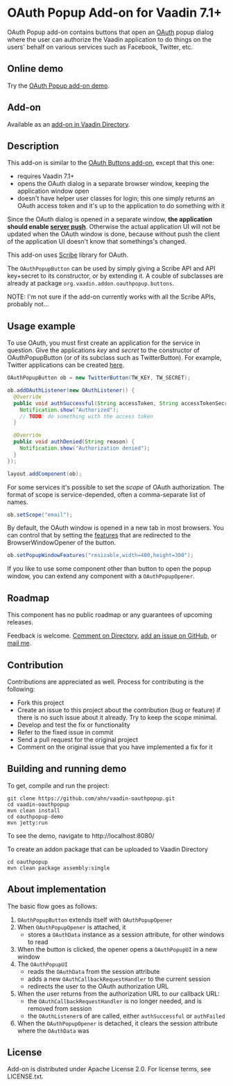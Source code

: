 # OAuth Popup Add-on for Vaadin 7.1+

OAuth Popup add-on contains buttons that open an
[OAuth](http://en.wikipedia.org/wiki/OAuth) popup dialog where the user
can authorize the Vaadin application to do things on the users' behalf on
various services such as Facebook, Twitter, etc.


## Online demo

Try the [OAuth Popup add-on demo](http://130.230.142.91:8080/oauthpopup/).


## Add-on

Available as an [add-on in Vaadin
Directory](http://vaadin.com/addon/oauth-popup-add-on).


## Description

This add-on is similar to the [OAuth Buttons add-on](http://vaadin.com/addon/oauth-buttons), except that this one:

- requires Vaadin 7.1+
- opens the OAuth dialog in a separate browser window, keeping the application window open
- doesn't have helper user classes for login; this one simply returns an OAuth access token and it's up to the application to do something with it

Since the OAuth dialog is opened in a separate window,
**the application should enable [server push](https://vaadin.com/book/vaadin7/-/page/advanced.push.html)**.
Otherwise the actual application UI will not be updated when the OAuth window is done,
because without push the client of the application UI doesn't know that somethings's changed.

This add-on uses [Scribe](https://github.com/fernandezpablo85/scribe-java/) library for OAuth.

The `OAuthPopupButton` can be used by simply giving a Scribe API and API key+secret to its constructor, or by extending it.
A couble of subclasses are already at package `org.vaadin.addon.oauthpopup.buttons`.

NOTE: I'm not sure if the add-on currently works with all the Scribe APIs, probably not...


## Usage example

To use OAuth, you must first create an application for the service in question.
Give the applications *key* and *secret* to the constructor of OAuthPopupButton (or of its subclass such as TwitterButton).
For example, Twitter applications can be created [here](https://dev.twitter.com/apps).

```java
OAuthPopupButton ob = new TwitterButton(TW_KEY, TW_SECRET);

ob.addOAuthListener(new OAuthListener() {
  @Override
  public void authSuccessful(String accessToken, String accessTokenSecret) {
    Notification.show("Authorized");
    // TODO: do something with the access token
  }

  @Override
  public void authDenied(String reason) {
    Notification.show("Authorization denied");
  }
});

layout.addComponent(ob);

```

For some services it's possible to set the *scope* of OAuth authorization.
The format of scope is service-depended, often a comma-separate list of names.

```java
ob.setScope("email");
```

By default, the OAuth window is opened in a new tab in most browsers.
You can control that by setting the [features](https://vaadin.com/book/vaadin7/-/page/advanced.html)
that are redirected to the BrowserWindowOpener of the button.

```java
ob.setPopupWindowFeatures("resizable,width=400,height=300");
```

If you like to use some component other than button to open the popup window,
you can extend any component with a `OAuthPopupOpener`.

## Roadmap

This component has no public roadmap or any guarantees of upcoming releases.

Feedback is welcome. [Comment on Directory](http://vaadin.com/addon/oauth-popup), [add an issue on GitHub](https://github.com/ahn/vaadin-oauthpopup/issues/), or [mail me](mailto:anttihn@gmail.com).


## Contribution

Contributions are appreciated as well. Process for contributing is the following:

- Fork this project
- Create an issue to this project about the contribution (bug or feature) if there is no such issue about it already. Try to keep the scope minimal.
- Develop and test the fix or functionality
- Refer to the fixed issue in commit
- Send a pull request for the original project
- Comment on the original issue that you have implemented a fix for it


## Building and running demo

To get, compile and run the project:

    git clone https://github.com/ahn/vaadin-oauthpopup.git
    cd vaadin-oauthpopup
    mvn clean install
    cd oauthpopup-demo
    mvn jetty:run

To see the demo, navigate to http://localhost:8080/

To create an addon package that can be uploaded to Vaadin Directory

    cd oauthpopup
    mvn clean package assembly:single

## About implementation

The basic flow goes as follows:

1. `OAuthPopupButton` extends itself with `OAuthPopupOpener`
1. When `OAuthPopupOpener` is attached, it
    * stores a `OAuthData` instance as a session attribute, for other windows to read
2. When the button is clicked, the opener opens a `OAuthPopupUI` in a new window
3. The `OAuthPopupUI`
    * reads the `OAuthData` from the session attribute
    * adds a new `OAuthCallbackRequestHandler` to the current session
    * redirects the user to the OAuth authorization URL
4. When the user returns from the authorization URL to our callback URL:
    * the `OAuthCallbackRequestHandler` is no longer needed, and is removed from session
    * the `OAuthListener`s of are called, either `authSuccessful` or `authFailed` 
5. When the `OAuthPopupOpener` is detached, it clears the session attribute where the `OAuthData` was


## License

Add-on is distributed under Apache License 2.0. For license terms, see LICENSE.txt.




